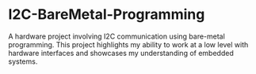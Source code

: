 # I2C-BareMetal-Programming
A hardware project involving I2C communication using bare-metal programming. This project highlights my ability to work at a low level with hardware interfaces and showcases my understanding of embedded systems.
